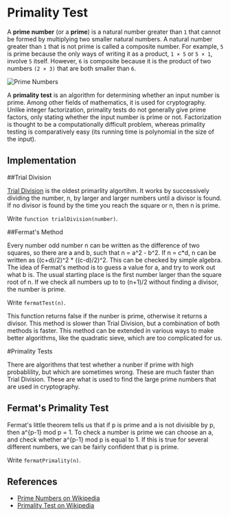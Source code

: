 # Primality Test

A **prime number** (or a **prime**) is a natural number greater than `1` that 
cannot be formed by multiplying two smaller natural numbers. A natural number 
greater than `1` that is not prime is called a composite number. For 
example, `5` is prime because the only ways of writing it as a 
product, `1 × 5` or `5 × 1`, involve `5` itself. However, `6` is 
composite because it is the product of two numbers `(2 × 3)` that are 
both smaller than `6`. 

![Prime Numbers](https://upload.wikimedia.org/wikipedia/commons/f/f0/Primes-vs-composites.svg)

A **primality test** is an algorithm for determining whether an input 
number is prime. Among other fields of mathematics, it is used 
for cryptography. Unlike integer factorization, primality tests 
do not generally give prime factors, only stating whether the 
input number is prime or not. Factorization is thought to be 
a computationally difficult problem, whereas primality testing 
is comparatively easy (its running time is polynomial in the 
size of the input). 




## Implementation


##Trial Division

[Trial Division](https://en.wikipedia.org/wiki/Trial_division) is the oldest primarlity algortihm.  It works by successively dividing the number, n,  by larger and larger numbers until a divisor is found.  If no divisor is found by the time you reach the square or n, then n is prime.  

Write `function trialDivision(number)`.

##Fermat's Method

Every number odd number n can be written as the difference of two squares, so there are a and b, such that n = a^2 - b^2.   If n  = c*d, n can be written as ((c+d)/2)^2 * ((c-d)/2)^2.    This can be checked by simple algebra. The idea of Fermat's method is to guess a value for a, and try to work out what b is.  The usual starting place is the first number larger than the square root of n.  If we check all numbers up to to (n+1)/2 without finding a divisor, the number is prime.

Write `fermatTest(n)`.



This function returns false if the nunber is prime, otherwise it returns a divisor.  This method is slower than Trial Division, but a combination of both methods is faster.  This method can be extended in various ways to make better algorithms, like the quadratic sieve, which are too complicated for us.


#Primality Tests 

There are algorithms that test whether a nunber if prime with high probablility, but which are sometimes wrong.  These are much faster than Trial Division.  These are what is used to find the large prime numbers that are used in cryptography.

## Fermat's Primality Test

Fermat's little theorem tells us that  if p is prime and a is not divisible by p, then a^{p-1} mod p  = 1.  To check a number is prime we can choose an a, and check whether a^{p-1} mod p is equal to 1.  If this is true for several different numbers, we can be fairly confident that p is prime.

Write `fermatPrimality(n)`.




 

## References

- [Prime Numbers on Wikipedia](https://en.wikipedia.org/wiki/Prime_number)
- [Primality Test on Wikipedia](https://en.wikipedia.org/wiki/Primality_test)
